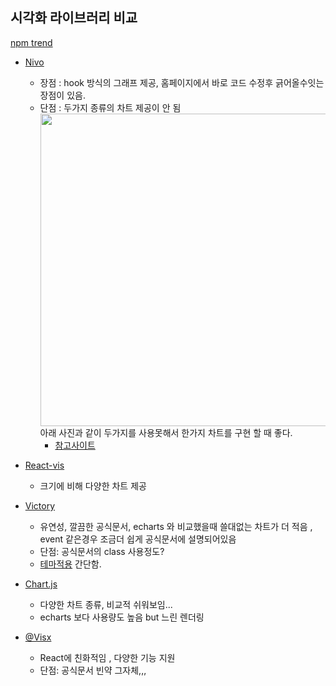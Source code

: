 ## 시각화 라이브러리 비교
[npm trend](https://www.npmtrends.com/paper-vs-echarts-vs-@visx/visx-vs-@nivo/core-vs-react-vis-vs-victory-chart-vs-recharts-vs-chart.js) <br/>

* [Nivo](https://nivo.rocks/) 
    * 장점 : hook 방식의 그래프 제공, 홈페이지에서 바로 코드 수정후 긁어올수잇는 장점이 있음. 
    * 단점 : 두가지 종류의 차트 제공이 안 됨 
    <br/><img src="https://media.vlpt.us/images/eunjin/post/0454de88-ce70-4c9e-ba5e-a7712c548058/Screen%20Shot%202021-01-26%20at%207.33.50%20AM.png" style="width:500px"/>
     <br/> 아래 사진과 같이 두가지를 사용못해서 한가지 차트를 구현 할 때 좋다.
      * [참고사이트](https://velog.io/@eunjin/React-Nivo-%EC%B0%A8%ED%8A%B8-%EB%9D%BC%EC%9D%B4%EB%B8%8C%EB%9F%AC%EB%A6%AC-%EC%9E%A5%EC%A0%90-%EB%8B%A8%EC%A0%90)
* [React-vis](https://github.com/uber/react-vis)
    * 크기에 비해 다양한 차트 제공
    
* [Victory](https://formidable.com/open-source/victory/guides/animations)
    * 유연성, 깔끔한 공식문서, echarts 와 비교했을때 쓸대없는 차트가 더 적음 , event 같은경우 조금더 쉽게 공식문서에 설명되어있음
    * 단점: 공식문서의 class 사용정도?
    * [테마적용](https://formidable.com/open-source/victory/guides/themes) 간단함.
    
* [Chart.js](https://github.com/reactchartjs/react-chartjs-2)
    * 다양한 차트 종류, 비교적 쉬워보임...
    * echarts 보다 사용량도 높음 but 느린 렌더링

* [@Visx](https://airbnb.io/visx/zoom-i)
    * React에 친화적임 , 다양한 기능 지원 
    * 단점: 공식문서 빈약 그자체,,,
    
